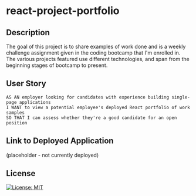 # react-project-portfolio

## Description
The goal of this project is to share examples of work done and is a weekly challenge assignment given in the coding bootcamp that I'm enrolled in. The various projects featured use different technologies, and span from the beginning stages of bootcamp to present.

## User Story
```
AS AN employer looking for candidates with experience building single-page applications
I WANT to view a potential employee's deployed React portfolio of work samples
SO THAT I can assess whether they're a good candidate for an open position
```

## Link to Deployed Application
(placeholder - not currently deployed)

## License
[![License: MIT](https://img.shields.io/badge/License-MIT-yellow.svg)](https://opensource.org/licenses/MIT)